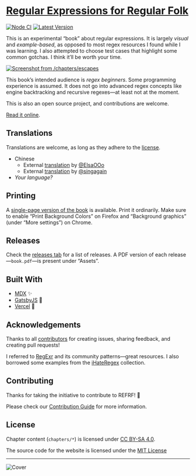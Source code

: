 # [Regular Expressions for Regular Folk](https://refrf.shreyasminocha.me)

[![Node CI](https://github.com/shreyasminocha/regex-for-regular-folk/workflows/Node%20CI/badge.svg)](https://github.com/shreyasminocha/regex-for-regular-folk/actions)
[![Latest Version](https://img.shields.io/github/v/release/shreyasminocha/regex-for-regular-folk)](https://github.com/shreyasminocha/regex-for-regular-folk/releases/latest)

This is an experimental “book” about regular expressions. It is largely _visual_ and _example-based_, as opposed to most regex resources I found while I was learning. I also attempted to choose test cases that highlight some common gotchas. I think it’ll be worth your time.

[![Screenshot from /chapters/escapes](https://raw.githubusercontent.com/shreyasminocha/regex-for-regular-folk/master/static/images/screenshot.jpg)](https://refrf.shreyasminocha.me)

This book’s intended audience is _regex beginners_. Some programming experience is assumed. It does not go into advanced regex concepts like engine backtracking and recursive regexes—at least not at the moment.

This is also an open source project, and contributions are welcome.

[Read it online](https://refrf.shreyasminocha.me).

## Translations

Translations are welcome, as long as they adhere to the [license](#license).

-   Chinese
    -   External [translation](https://elsaooo.github.io/regex/regex-you-should-know.html) by [@ElsaOOo](https://github.com/ElsaOOo)
    -   External [translation](https://blog.csdn.net/weixin_43466871/article/details/106001050) by [@singagain](https://github.com/singagain)
-   _Your language?_

## Printing

A [single-page version of the book](https://refrf.shreyasminocha.me/book) is available. Print it ordinarily. Make sure to enable “Print Background Colors” on Firefox and “Background graphics” (under “More settings”) on Chrome.

## Releases

Check the [releases tab](https://github.com/shreyasminocha/regex-for-regular-folk/releases) for a list of releases. A PDF version of each release—`book.pdf`—is present under “Assets”.

## Built With

-   [MDX](https://mdxjs.com) ✨
-   [GatsbyJS](https://gatsbyjs.org) 🎩
-   [Vercel](https://vercel.com) 🚀

## Acknowledgements

Thanks to all [contributors](https://github.com/shreyasminocha/regex-for-regular-folk/graphs/contributors) for creating issues, sharing feedback, and creating pull requests!

I referred to [RegExr](https://regexr.com) and its community patterns—great resources. I also borrowed some examples from the [iHateRegex](https://ihateregex.io) collection.

## Contributing

Thanks for taking the initiative to contribute to REFRF! 🎉

Please check our [Contribution Guide](contribution.md) for more information.

## License

Chapter content (`chapters/*`) is licensed under [CC BY-SA 4.0](https://creativecommons.org/licenses/by-sa/4.0).

The source code for the website is licensed under the [MIT License](https://shreyas.mit-license.org/2019)

---

![Cover](https://raw.githubusercontent.com/shreyasminocha/regex-for-regular-folk/master/static/images/cover/cover.svg)
